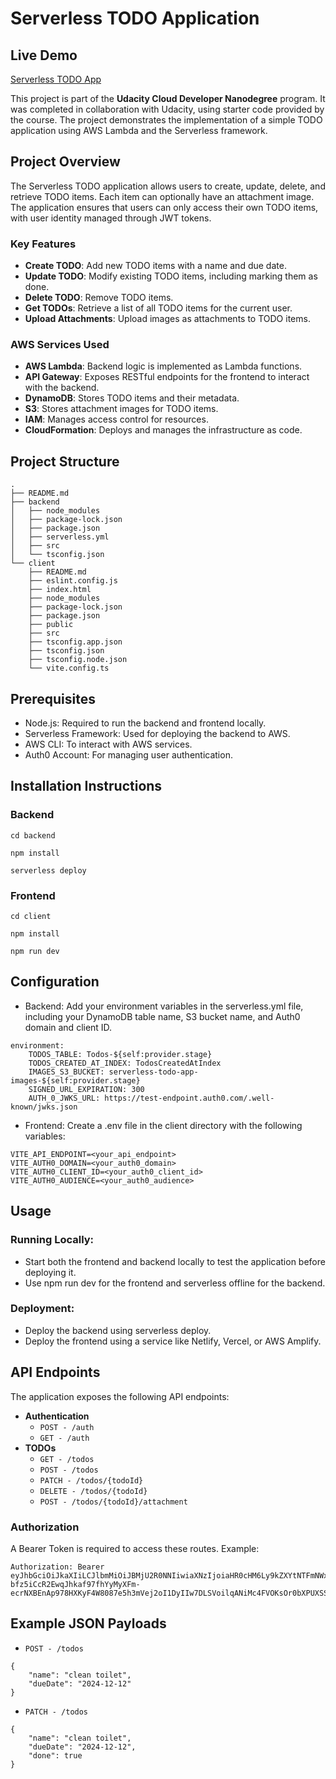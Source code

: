# Serverless TODO Application

## Live Demo

[Serverless TODO App](https://magnificent-eclair-0c01b7.netlify.app/)

This project is part of the **Udacity Cloud Developer Nanodegree** program. It was completed in collaboration with Udacity, using starter code provided by the course. The project demonstrates the implementation of a simple TODO application using AWS Lambda and the Serverless framework.

## Project Overview

The Serverless TODO application allows users to create, update, delete, and retrieve TODO items. Each item can optionally have an attachment image. The application ensures that users can only access their own TODO items, with user identity managed through JWT tokens.

### Key Features

- **Create TODO**: Add new TODO items with a name and due date.
- **Update TODO**: Modify existing TODO items, including marking them as done.
- **Delete TODO**: Remove TODO items.
- **Get TODOs**: Retrieve a list of all TODO items for the current user.
- **Upload Attachments**: Upload images as attachments to TODO items.

### AWS Services Used

- **AWS Lambda**: Backend logic is implemented as Lambda functions.
- **API Gateway**: Exposes RESTful endpoints for the frontend to interact with the backend.
- **DynamoDB**: Stores TODO items and their metadata.
- **S3**: Stores attachment images for TODO items.
- **IAM**: Manages access control for resources.
- **CloudFormation**: Deploys and manages the infrastructure as code.

## Project Structure

```
.
├── README.md
├── backend
│   ├── node_modules
│   ├── package-lock.json
│   ├── package.json
│   ├── serverless.yml
│   ├── src
│   └── tsconfig.json
└── client
    ├── README.md
    ├── eslint.config.js
    ├── index.html
    ├── node_modules
    ├── package-lock.json
    ├── package.json
    ├── public
    ├── src
    ├── tsconfig.app.json
    ├── tsconfig.json
    ├── tsconfig.node.json
    └── vite.config.ts
```

## Prerequisites

- Node.js: Required to run the backend and frontend locally.
- Serverless Framework: Used for deploying the backend to AWS.
- AWS CLI: To interact with AWS services.
- Auth0 Account: For managing user authentication.

## Installation Instructions

### Backend

```
cd backend

npm install

serverless deploy
```

### Frontend

```
cd client

npm install

npm run dev
```

## Configuration

- Backend: Add your environment variables in the serverless.yml file, including your DynamoDB table name, S3 bucket name, and Auth0 domain and client ID.

```
environment:
    TODOS_TABLE: Todos-${self:provider.stage}
    TODOS_CREATED_AT_INDEX: TodosCreatedAtIndex
    IMAGES_S3_BUCKET: serverless-todo-app-images-${self:provider.stage}
    SIGNED_URL_EXPIRATION: 300
    AUTH_0_JWKS_URL: https://test-endpoint.auth0.com/.well-known/jwks.json
```

- Frontend: Create a .env file in the client directory with the following variables:

```
VITE_API_ENDPOINT=<your_api_endpoint>
VITE_AUTH0_DOMAIN=<your_auth0_domain>
VITE_AUTH0_CLIENT_ID=<your_auth0_client_id>
VITE_AUTH0_AUDIENCE=<your_auth0_audience>
```

## Usage

### Running Locally:

- Start both the frontend and backend locally to test the application before deploying it.
- Use npm run dev for the frontend and serverless offline for the backend.

### Deployment:

- Deploy the backend using serverless deploy.
- Deploy the frontend using a service like Netlify, Vercel, or AWS Amplify.

## API Endpoints

The application exposes the following API endpoints:

- **Authentication**
  - `POST - /auth`
  - `GET - /auth`
- **TODOs**
  - `GET - /todos`
  - `POST - /todos`
  - `PATCH - /todos/{todoId}`
  - `DELETE - /todos/{todoId}`
  - `POST - /todos/{todoId}/attachment`

### Authorization

A Bearer Token is required to access these routes. Example:

```http
Authorization: Bearer eyJhbGciOiJkaXIiLCJlbmMiOiJBMjU2R0NNIiwiaXNzIjoiaHR0cHM6Ly9kZXYtNTFmNWxrbHV1MGt5dWIyeS51cy5hdXRoMC5jb20vIn0..suJoTVSryhLpHZpt.BSqoDPciedfA_Hl861MdjAU_15dwCJM55qv3lMD06xNpDn8pJq0NyH7_CceMVHBjPfhFFT2p9HEN1eJTaD3JOpDNIDZS51CdS3l6ddJWpwfMIPd_PYM7oc1CsqsPcp9b8PICD6S406YS8VDEpzdHRPhQ5pkMGCvfNn35Bv0NkokQJVlluDxsXp79lH9lu5WoMvOl2ueWJR-bfz5iCcR2EwqJhkaf97fhYyMyXFm-ecrNXBEnAp978HXKyF4W8087e5h3mVej2oI1DyIIw7DLSVoilqANiMc4FVOKsOr0bXPUXSSxRmk3u9ehH71HWfPEisacnqYzTkZaU7GWlR4GRohGz8jDsVs.tZ5tY2P9bsN4Rqan4VML8g
```

## Example JSON Payloads

- `POST - /todos`

```
{
    "name": "clean toilet",
    "dueDate": "2024-12-12"
}
```

- `PATCH - /todos`

```
{
    "name": "clean toilet",
    "dueDate": "2024-12-12",
    "done": true
}
```
